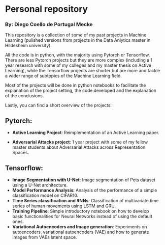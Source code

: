 # Personal repository

### By: Diego Coello de Portugal Mecke

This repository is a collection of some of my past projects in Machine Learning (pulished versions from projects in the Data Anlytics master in Hildesheim university).

All the code is in python, with the majority using Pytorch or Tensorflow. There are less Pytorch projects but they are more complex (including a 1 year research with some of my colleges and my master thesis on Active Learning),
while the Tensorflow projects are shorter but are more and tackle a wider range of subtopics of the Machine Learning field.

Most of the projects will be done in python notebooks to facilitate the explanation of the project setting, the code developed and the explanation of the conclusions.

Lastly, you can find a short overview of the projects:

## Pytorch:
 - **Active Learning Project**: Reimplementation of an Active Learning paper.
    
 - **Adversarial Attacks project**: 1 year project with some of my fellow master students about Adversarial Attacks across Representation Spaces.

## Tensorflow:
 - **Image Segmentation with U-Net**: Image segmentation of Pets dataset using a U-Net architecture.
 - **Model Performance Analysis**: Analysis of the performance of a simple classification model on CIFAR10.
 - **Time Series classification and RNNs**: Classification of multivariate time series of human movements using LSTM and GRU.
 - **Training Pipeline**: Simple introductory notebook on how to develop basic functionalities for Neural Networks instead of using the default ones.
 - **Variational Autoencoders and Image generation**: Experiments on autoencoders, variational autoencoders (VAE) and how to generate images from VAEs latent space.
